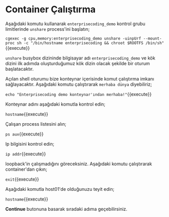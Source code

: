 # Container Çalıştırma

Aşağıdaki komutu kullanarak `enterprisecoding_demo` kontrol grubu limitlerinde `unshare` process'ini başlatın;

`cgexec -g cpu,memory:enterprisecoding_demo unshare -uinpUrf --mount-proc sh -c "/bin/hostname enterprisecoding && chroot $ROOTFS /bin/sh"`{{execute}}

`unshare` busybox dizininde bilgisayar adı `enterprisecoding_demo` ve kök dizini ilk adımda oluşturduğumuz kök dizin olacak şekilde bir oturum başlatacaktır.

Açılan shell oturumu bize konteynar içerisinde komut çalıştırma imkanı sağlayacaktır. Aşağıdaki komutu çalıştırarak `merhaba dünya` diyebiliriz;

`echo "Enterprisecoding demo konteynar'ından merhaba!"`{{execute}}

Konteynar adını aşağıdaki komutla kontrol edin;

`hostname`{{execute}}

Çalışan process listesini alın;

`ps aux`{{execute}}

Ip bilgisini kontrol edin;

`ip addr`{{execute}}

loopback'in çalışmadığını göreceksiniz. Aşağıdaki komutu çalıştırarak container'dan çıkın;

`exit`{{execute}}

Aşağıdaki komutla host01'de olduğunuzu teyit edin;

`hostname`{{execute}}

**Continue** butonuna basarak sıradaki adıma geçebilirsiniz.
